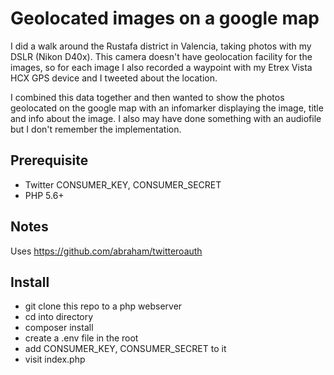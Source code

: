 # Geolocated images on a google map

I did a walk around the Rustafa district in Valencia, taking photos with my DSLR (Nikon D40x). This camera doesn't have geolocation facility for the images, so for each image I also recorded a waypoint with my Etrex Vista HCX GPS device and I tweeted about the location. 

I combined this data together and then wanted to show the photos geolocated on the google map with an infomarker displaying the image, title and info about the image. I also may have done something with an audiofile but I don't remember the implementation.

## Prerequisite

- Twitter CONSUMER_KEY, CONSUMER_SECRET
- PHP 5.6+

## Notes

Uses https://github.com/abraham/twitteroauth

## Install

- git clone this repo to a php webserver
- cd into directory
- composer install
- create a .env file in the root
- add CONSUMER_KEY, CONSUMER_SECRET to it
- visit index.php

